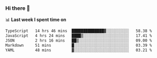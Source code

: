 ### Hi there 👋

<!--
**DBvc/DBvc** is a ✨ _special_ ✨ repository because its `README.md` (this file) appears on your GitHub profile.

Here are some ideas to get you started:

- 🔭 I’m currently working on ...
- 🌱 I’m currently learning ...
- 👯 I’m looking to collaborate on ...
- 🤔 I’m looking for help with ...
- 💬 Ask me about ...
- 📫 How to reach me: ...
- 😄 Pronouns: ...
- ⚡ Fun fact: ...
-->

📊 **Last week I spent time on**
<!--START_SECTION:waka-->

```txt
TypeScript   14 hrs 46 mins  ██████████████▓░░░░░░░░░░   58.38 %
JavaScript   4 hrs 24 mins   ████▒░░░░░░░░░░░░░░░░░░░░   17.41 %
JSON         2 hrs 16 mins   ██▒░░░░░░░░░░░░░░░░░░░░░░   09.00 %
Markdown     51 mins         █░░░░░░░░░░░░░░░░░░░░░░░░   03.39 %
YAML         48 mins         ▓░░░░░░░░░░░░░░░░░░░░░░░░   03.21 %
```

<!--END_SECTION:waka-->
